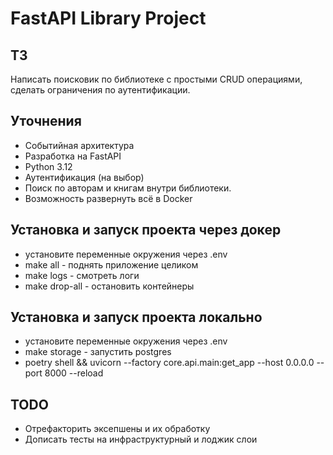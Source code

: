 # FastAPI Library Project

## ТЗ

Написать поисковик по библиотеке с простыми CRUD операциями, сделать ограничения по аутентификации.


## Уточнения

- Событийная архитектура
- Разработка на FastAPI
- Python 3.12
- Аутентификация (на выбор)
- Поиск по авторам и книгам внутри библиотеки.
- Возможность развернуть всё в Docker


## Установка и запуск проекта через докер

- установите переменные окружения через .env
- make all - поднять приложение целиком
- make logs - смотреть логи
- make drop-all - остановить контейнеры

## Установка и запуск проекта локально
- установите переменные окружения через .env
- make storage - запустить postgres
- poetry shell && uvicorn --factory core.api.main:get_app --host 0.0.0.0 --port 8000 --reload


## TODO

- Отрефакторить эксепшены и их обработку
- Дописать тесты на инфраструктурный и лоджик слои
